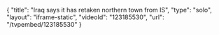 {
    "title": "Iraq says it has retaken northern town from IS",
    "type": "solo",
    "layout": "iframe-static",
    "videoId": "123185530",
    "url": "\/tvpembed\/123185530"
}